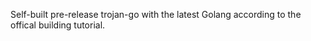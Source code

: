 Self-built pre-release trojan-go with the latest Golang according to the offical building tutorial.
